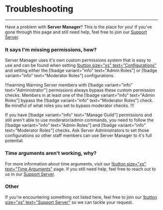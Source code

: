 # Troubleshooting
---
Have a problem with **Server Manager**? This is the place for you! If you've gone through this page and still need help, feel free to join our [Support Server](https://manager.nziie.xyz).

### It says I'm missing permissions, how?
Server Manager uses it's own custom permissions system that is easy to use and can be found when setting [!button size="xs" text="Configurations"](commands/configurations.md) and setting either the [!badge variant="info" text="Admin Roles"] or [!badge variant="info" text="Moderator Roles"] configurations.

!!!warning Warning
Server members with [!badge variant="info" text="Administrator"] permissions always bypass these custom permission checks. Members in at least one of the [!badge variant="info" text="Admin Roles"] bypass the [!badge variant="info" text="Moderator Roles"] check. Be mindful of what roles you set to bypass moderator checks.
!!!

If you have [!badge variant="info" text="Manage Guild"] permissions and still aren't able to use moderator/admin commands, you need to follow the [!badge variant="info" text="Admin Roles"] and [!badge variant="info" text="Moderator Roles"] checks. Ask Server Administrators to set those configurations so other staff members can use Server Manager to it's full potential.

### Time arguments aren't working, why?
For more information about time arguments, visit our [!button size="xs" text="Time Arguments"](time-arguments.md) page. If you still need help, feel free to reach out to us in our [Support Server](https://manager.nziie.xyz/support).

### Other
If you're encountering something not listed here, feel free to join our [!button size="xs" text="Support Server"](https://manager.nziie.xyz/support) so we can tackle your request.